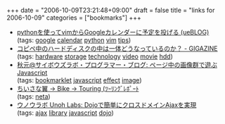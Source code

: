 +++
date = "2006-10-09T23:21:48+09:00"
draft = false
title = "links for 2006-10-09"
categories = ["bookmarks"]
+++

<ul class="delicious">
	<li>
		<div class="delicious-link"><a href="http://ash1no0to.dyndns.org/htdocs/archives/2006/10/pythonvimgoogle.html">pythonを使ってvimからGoogleカレンダーに予定を投げる (ueBLOG)</a></div>
		<div class="delicious-tags">(tags: <a href="http://del.icio.us/nobu666/google">google</a> <a href="http://del.icio.us/nobu666/calendar">calendar</a> <a href="http://del.icio.us/nobu666/python">python</a> <a href="http://del.icio.us/nobu666/vim">vim</a> <a href="http://del.icio.us/nobu666/tips">tips</a>)</div>
	</li>
	<li>
		<div class="delicious-link"><a href="http://gigazine.net/index.php?/news/comments/20061009_inside_hdd/">コピペ中のハードディスクの中は一体どうなっているのか？ - GIGAZINE</a></div>
		<div class="delicious-tags">(tags: <a href="http://del.icio.us/nobu666/hardware">hardware</a> <a href="http://del.icio.us/nobu666/storage">storage</a> <a href="http://del.icio.us/nobu666/technology">technology</a> <a href="http://del.icio.us/nobu666/video">video</a> <a href="http://del.icio.us/nobu666/movie">movie</a> <a href="http://del.icio.us/nobu666/hdd">hdd</a>)</div>
	</li>
	<li>
		<div class="delicious-link"><a href="http://labs.cybozu.co.jp/blog/akky/archives/2006/10/javascript_funky_images.html">秋元@サイボウズラボ・プログラマー・ブログ: ページ中の画像群で遊ぶJavascript</a></div>
		<div class="delicious-tags">(tags: <a href="http://del.icio.us/nobu666/bookmarklet">bookmarklet</a> <a href="http://del.icio.us/nobu666/javascript">javascript</a> <a href="http://del.icio.us/nobu666/effect">effect</a> <a href="http://del.icio.us/nobu666/image">image</a>)</div>
	</li>
	<li>
		<div class="delicious-link"><a href="http://www.chiisana-tsubasa.com/bike/touring/20060930tou_maid.htm">ちいさな翼 -> Bike -> Touring (ﾂｰﾘﾝｸﾞﾚﾎﾟｰﾄ</a></div>
		<div class="delicious-tags">(tags: <a href="http://del.icio.us/nobu666/neta">neta</a>)</div>
	</li>
	<li>
		<div class="delicious-link"><a href="http://labs.unoh.net/2006/10/dojoioscriptsrcioajax.html">ウノウラボ Unoh Labs: Dojoで簡単にクロスドメインAjaxを実現</a></div>
		<div class="delicious-tags">(tags: <a href="http://del.icio.us/nobu666/ajax">ajax</a> <a href="http://del.icio.us/nobu666/library">library</a> <a href="http://del.icio.us/nobu666/javascript">javascript</a> <a href="http://del.icio.us/nobu666/dojo">dojo</a>)</div>
	</li>
</ul>
